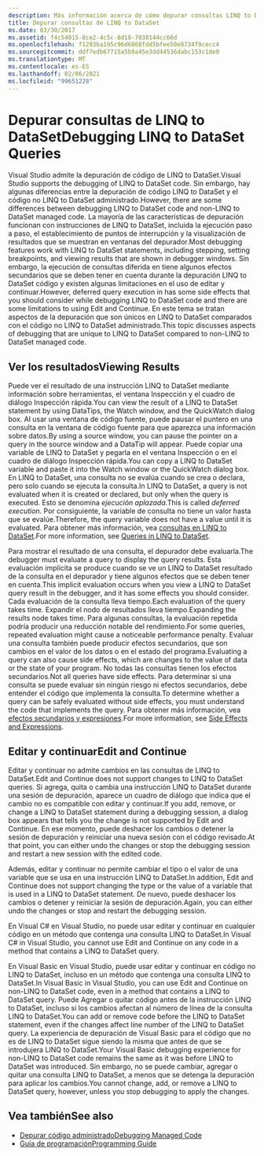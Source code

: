 ```yaml
---
description: Más información acerca de cómo depurar consultas LINQ to DataSet
title: Depurar consultas de LINQ to DataSet
ms.date: 03/30/2017
ms.assetid: f4c54015-8ce2-4c5c-8d18-7038144cc66d
ms.openlocfilehash: f1293ba195c96d6868fdd5bfee50e8734f9cecc4
ms.sourcegitcommit: ddf7edb67715a5b9a45e3dd44536dabc153c1de0
ms.translationtype: MT
ms.contentlocale: es-ES
ms.lasthandoff: 02/06/2021
ms.locfileid: "99651228"
---
```

# <a name="debugging-linq-to-dataset-queries"></a><span data-ttu-id="8c383-103">Depurar consultas de LINQ to DataSet</span><span class="sxs-lookup"><span data-stu-id="8c383-103">Debugging LINQ to DataSet Queries</span></span>

<span data-ttu-id="8c383-104">Visual Studio admite la depuración de código de LINQ to DataSet.</span><span class="sxs-lookup"><span data-stu-id="8c383-104">Visual Studio supports the debugging of LINQ to DataSet code.</span></span> <span data-ttu-id="8c383-105">Sin embargo, hay algunas diferencias entre la depuración de código LINQ to DataSet y el código no LINQ to DataSet administrado.</span><span class="sxs-lookup"><span data-stu-id="8c383-105">However, there are some differences between debugging LINQ to DataSet code and non-LINQ to DataSet managed code.</span></span> <span data-ttu-id="8c383-106">La mayoría de las características de depuración funcionan con instrucciones de LINQ to DataSet, incluida la ejecución paso a paso, el establecimiento de puntos de interrupción y la visualización de resultados que se muestran en ventanas del depurador.</span><span class="sxs-lookup"><span data-stu-id="8c383-106">Most debugging features work with LINQ to DataSet statements, including stepping, setting breakpoints, and viewing results that are shown in debugger windows.</span></span> <span data-ttu-id="8c383-107">Sin embargo, la ejecución de consultas diferida en tiene algunos efectos secundarios que se deben tener en cuenta durante la depuración LINQ to DataSet código y existen algunas limitaciones en el uso de editar y continuar.</span><span class="sxs-lookup"><span data-stu-id="8c383-107">However, deferred query execution in has some side effects that you should consider while debugging LINQ to DataSet code and there are some limitations to using Edit and Continue.</span></span> <span data-ttu-id="8c383-108">En este tema se tratan aspectos de la depuración que son únicos en LINQ to DataSet comparados con el código no LINQ to DataSet administrado.</span><span class="sxs-lookup"><span data-stu-id="8c383-108">This topic discusses aspects of debugging that are unique to LINQ to DataSet compared to non-LINQ to DataSet managed code.</span></span>  
  
## <a name="viewing-results"></a><span data-ttu-id="8c383-109">Ver los resultados</span><span class="sxs-lookup"><span data-stu-id="8c383-109">Viewing Results</span></span>  

 <span data-ttu-id="8c383-110">Puede ver el resultado de una instrucción LINQ to DataSet mediante información sobre herramientas, el ventana Inspección y el cuadro de diálogo Inspección rápida.</span><span class="sxs-lookup"><span data-stu-id="8c383-110">You can view the result of a LINQ to DataSet statement by using DataTips, the Watch window, and the QuickWatch dialog box.</span></span> <span data-ttu-id="8c383-111">Al usar una ventana de código fuente, puede pausar el puntero en una consulta en la ventana de código fuente para que aparezca una información sobre datos.</span><span class="sxs-lookup"><span data-stu-id="8c383-111">By using a source window, you can pause the pointer on a query in the source window and a DataTip will appear.</span></span> <span data-ttu-id="8c383-112">Puede copiar una variable de LINQ to DataSet y pegarla en el ventana Inspección o en el cuadro de diálogo Inspección rápida.</span><span class="sxs-lookup"><span data-stu-id="8c383-112">You can copy a LINQ to DataSet variable and paste it into the Watch window or the QuickWatch dialog box.</span></span> <span data-ttu-id="8c383-113">En LINQ to DataSet, una consulta no se evalúa cuando se crea o declara, pero solo cuando se ejecuta la consulta.</span><span class="sxs-lookup"><span data-stu-id="8c383-113">In LINQ to DataSet, a query is not evaluated when it is created or declared, but only when the query is executed.</span></span> <span data-ttu-id="8c383-114">Esto se denomina *ejecución aplazada*.</span><span class="sxs-lookup"><span data-stu-id="8c383-114">This is called *deferred execution*.</span></span> <span data-ttu-id="8c383-115">Por consiguiente, la variable de consulta no tiene un valor hasta que se evalúe.</span><span class="sxs-lookup"><span data-stu-id="8c383-115">Therefore, the query variable does not have a value until it is evaluated.</span></span> <span data-ttu-id="8c383-116">Para obtener más información, vea [consultas en LINQ to DataSet](queries-in-linq-to-dataset.md).</span><span class="sxs-lookup"><span data-stu-id="8c383-116">For more information, see [Queries in LINQ to DataSet](queries-in-linq-to-dataset.md).</span></span>  
  
 <span data-ttu-id="8c383-117">Para mostrar el resultado de una consulta, el depurador debe evaluarla.</span><span class="sxs-lookup"><span data-stu-id="8c383-117">The debugger must evaluate a query to display the query results.</span></span> <span data-ttu-id="8c383-118">Esta evaluación implícita se produce cuando se ve un LINQ to DataSet resultado de la consulta en el depurador y tiene algunos efectos que se deben tener en cuenta.</span><span class="sxs-lookup"><span data-stu-id="8c383-118">This implicit evaluation occurs when you view a LINQ to DataSet query result in the debugger, and it has some effects you should consider.</span></span> <span data-ttu-id="8c383-119">Cada evaluación de la consulta lleva tiempo.</span><span class="sxs-lookup"><span data-stu-id="8c383-119">Each evaluation of the query takes time.</span></span> <span data-ttu-id="8c383-120">Expandir el nodo de resultados lleva tiempo.</span><span class="sxs-lookup"><span data-stu-id="8c383-120">Expanding the results node takes time.</span></span> <span data-ttu-id="8c383-121">Para algunas consultas, la evaluación repetida podría producir una reducción notable del rendimiento.</span><span class="sxs-lookup"><span data-stu-id="8c383-121">For some queries, repeated evaluation might cause a noticeable performance penalty.</span></span> <span data-ttu-id="8c383-122">Evaluar una consulta también puede producir efectos secundarios, que son cambios en el valor de los datos o en el estado del programa.</span><span class="sxs-lookup"><span data-stu-id="8c383-122">Evaluating a query can also cause side effects, which are changes to the value of data or the state of your program.</span></span> <span data-ttu-id="8c383-123">No todas las consultas tienen los efectos secundarios.</span><span class="sxs-lookup"><span data-stu-id="8c383-123">Not all queries have side effects.</span></span> <span data-ttu-id="8c383-124">Para determinar si una consulta se puede evaluar sin ningún riesgo ni efectos secundarios, debe entender el código que implementa la consulta.</span><span class="sxs-lookup"><span data-stu-id="8c383-124">To determine whether a query can be safely evaluated without side effects, you must understand the code that implements the query.</span></span> <span data-ttu-id="8c383-125">Para obtener más información, vea [efectos secundarios y expresiones](/previous-versions/visualstudio/visual-studio-2013/a7a250bs(v=vs.120)).</span><span class="sxs-lookup"><span data-stu-id="8c383-125">For more information, see [Side Effects and Expressions](/previous-versions/visualstudio/visual-studio-2013/a7a250bs(v=vs.120)).</span></span>  
  
## <a name="edit-and-continue"></a><span data-ttu-id="8c383-126">Editar y continuar</span><span class="sxs-lookup"><span data-stu-id="8c383-126">Edit and Continue</span></span>  

 <span data-ttu-id="8c383-127">Editar y continuar no admite cambios en las consultas de LINQ to DataSet.</span><span class="sxs-lookup"><span data-stu-id="8c383-127">Edit and Continue does not support changes to LINQ to DataSet queries.</span></span> <span data-ttu-id="8c383-128">Si agrega, quita o cambia una instrucción LINQ to DataSet durante una sesión de depuración, aparece un cuadro de diálogo que indica que el cambio no es compatible con editar y continuar.</span><span class="sxs-lookup"><span data-stu-id="8c383-128">If you add, remove, or change a LINQ to DataSet statement during a debugging session, a dialog box appears that tells you the change is not supported by Edit and Continue.</span></span> <span data-ttu-id="8c383-129">En ese momento, puede deshacer los cambios o detener la sesión de depuración y reiniciar una nueva sesión con el código revisado.</span><span class="sxs-lookup"><span data-stu-id="8c383-129">At that point, you can either undo the changes or stop the debugging session and restart a new session with the edited code.</span></span>  
  
 <span data-ttu-id="8c383-130">Además, editar y continuar no permite cambiar el tipo o el valor de una variable que se usa en una instrucción LINQ to DataSet.</span><span class="sxs-lookup"><span data-stu-id="8c383-130">In addition, Edit and Continue does not support changing the type or the value of a variable that is used in a LINQ to DataSet statement.</span></span> <span data-ttu-id="8c383-131">De nuevo, puede deshacer los cambios o detener y reiniciar la sesión de depuración.</span><span class="sxs-lookup"><span data-stu-id="8c383-131">Again, you can either undo the changes or stop and restart the debugging session.</span></span>  
  
 <span data-ttu-id="8c383-132">En Visual C# en Visual Studio, no puede usar editar y continuar en cualquier código en un método que contenga una consulta LINQ to DataSet.</span><span class="sxs-lookup"><span data-stu-id="8c383-132">In Visual C# in Visual Studio, you cannot use Edit and Continue on any code in a method that contains a LINQ to DataSet query.</span></span>  
  
 <span data-ttu-id="8c383-133">En Visual Basic en Visual Studio, puede usar editar y continuar en código no LINQ to DataSet, incluso en un método que contenga una consulta LINQ to DataSet.</span><span class="sxs-lookup"><span data-stu-id="8c383-133">In Visual Basic in Visual Studio, you can use Edit and Continue on non-LINQ to DataSet code, even in a method that contains a LINQ to DataSet query.</span></span> <span data-ttu-id="8c383-134">Puede Agregar o quitar código antes de la instrucción LINQ to DataSet, incluso si los cambios afectan al número de línea de la consulta LINQ to DataSet.</span><span class="sxs-lookup"><span data-stu-id="8c383-134">You can add or remove code before the LINQ to DataSet statement, even if the changes affect line number of the LINQ to DataSet query.</span></span> <span data-ttu-id="8c383-135">La experiencia de depuración de Visual Basic para el código que no es de LINQ to DataSet sigue siendo la misma que antes de que se introdujera LINQ to DataSet.</span><span class="sxs-lookup"><span data-stu-id="8c383-135">Your Visual Basic debugging experience for non-LINQ to DataSet code remains the same as it was before LINQ to DataSet was introduced.</span></span> <span data-ttu-id="8c383-136">Sin embargo, no se puede cambiar, agregar o quitar una consulta LINQ to DataSet, a menos que se detenga la depuración para aplicar los cambios.</span><span class="sxs-lookup"><span data-stu-id="8c383-136">You cannot change, add, or remove a LINQ to DataSet query, however, unless you stop debugging to apply the changes.</span></span>  
  
## <a name="see-also"></a><span data-ttu-id="8c383-137">Vea también</span><span class="sxs-lookup"><span data-stu-id="8c383-137">See also</span></span>

- [<span data-ttu-id="8c383-138">Depurar código administrado</span><span class="sxs-lookup"><span data-stu-id="8c383-138">Debugging Managed Code</span></span>](/visualstudio/debugger/debugging-managed-code)
- [<span data-ttu-id="8c383-139">Guía de programación</span><span class="sxs-lookup"><span data-stu-id="8c383-139">Programming Guide</span></span>](programming-guide-linq-to-dataset.md)
